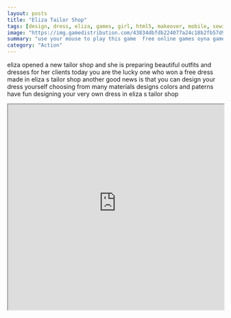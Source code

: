 ```yaml
---
layout: posts
title: "Eliza Tailor Shop"
tags: [design, dress, eliza, games, girl, html5, makeover, mobile, sewing, shop, tailor, winter, free, online, games, oyna, game, free, games, play, play, games]
image: "https://img.gamedistribution.com/43834dbfdb224077a24c18b2fb57d981.jpg"
summary: "use your mouse to play this game  free online games oyna game free games play play games"
category: "Action"
---
```


eliza opened a new tailor shop and she is preparing beautiful outfits and dresses for her clients today you are the lucky one who won a free dress made in eliza s tailor shop another good news is that you can design your dress yourself choosing from many materials designs colors and paterns have fun designing your very own dress in eliza s tailor shop

<iframe width="100%" height="480px;" src="https://html5.gamedistribution.com/43834dbfdb224077a24c18b2fb57d981/"></iframe>